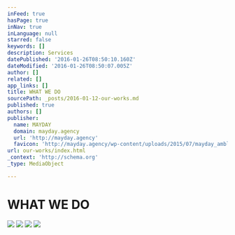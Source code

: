```yaml
---
inFeed: true
hasPage: true
inNav: true
inLanguage: null
starred: false
keywords: []
description: Services
datePublished: '2016-01-26T08:50:10.160Z'
dateModified: '2016-01-26T08:50:07.005Z'
author: []
related: []
app_links: []
title: WHAT WE DO
sourcePath: _posts/2016-01-12-our-works.md
published: true
authors: []
publisher:
  name: MAYDAY
  domain: mayday.agency
  url: 'http://mayday.agency'
  favicon: 'http://mayday.agency/wp-content/uploads/2015/07/mayday_amblem-siyah.jpg'
url: our-works/index.html
_context: 'http://schema.org'
_type: MediaObject

---
```

# WHAT WE DO
![](https://s3-us-west-2.amazonaws.com/the-grid-img/p/5eb689bdefe915464a6c2c8a6b154d8a07087544.jpg)
![](https://s3-us-west-2.amazonaws.com/the-grid-img/p/b85bdf20701156342d94f1b68eb039faf4904a62.jpg)
![](https://s3-us-west-2.amazonaws.com/the-grid-img/p/d6ef47821fe9433034ee3c595efe26313427d191.jpg)
![](https://s3-us-west-2.amazonaws.com/the-grid-img/p/06be2531dbe2ed93c5fa031adb8fc0ecf6b6bc9b.jpg)